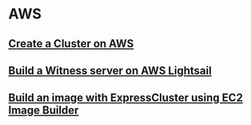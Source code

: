 # AWS 

## [Create a Cluster on AWS](CreateCluster.md)

## [Build a Witness server on AWS Lightsail](Lightsail-WitnessServer.pdf)

## [Build an image with ExpressCluster using EC2 Image Builder](EC2ImageBuilder.md)
